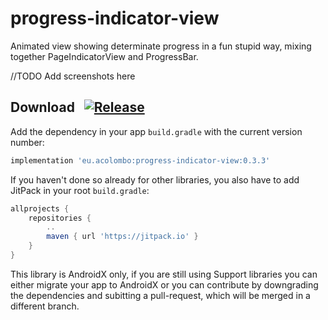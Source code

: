 # progress-indicator-view
Animated view showing determinate progress in a fun stupid way, mixing together PageIndicatorView and ProgressBar.

//TODO Add screenshots here

## Download &nbsp; [![Release](https://jitpack.io/v/eu.acolombo/progress-indicator-view.svg)](https://jitpack.io/#eu.acolombo/progress-indicator-view)

Add the dependency in your app  `build.gradle` with the current version number: 

```gradle
implementation 'eu.acolombo:progress-indicator-view:0.3.3'
```

If you haven't done so already for other libraries, you also have to add JitPack in your root `build.gradle`:
```gradle
allprojects {
    repositories {
        ..
        maven { url 'https://jitpack.io' }
    }
}
```

This library is AndroidX only, if you are still using Support libraries you can either migrate your app to AndroidX or you can contribute by downgrading the dependencies and subitting a pull-request, which will be merged in a different branch.
